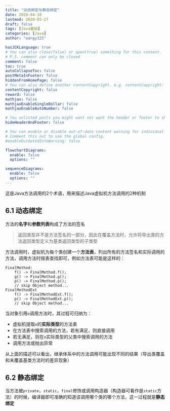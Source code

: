 ```yaml
---
title: "动态绑定与静态绑定"
date: 2020-04-18
lastmod: 2020-05-27
draft: false
tags: [Java基础]
categories: [Java]
author: "wangy325"

hasJCKLanguage: true
# You can also close(false) or open(true) something for this content.
# P.S. comment can only be closed
comment: false
toc: true
autoCollapseToc: false
postMetaInFooter: false
hiddenFromHomePage: false
# You can also define another contentCopyright. e.g. contentCopyright: "This is another copyright."
contentCopyright: false
reward: false
mathjax: false
mathjaxEnableSingleDollar: false
mathjaxEnableAutoNumber: false

# You unlisted posts you might want not want the header or footer to show
hideHeaderAndFooter: false

# You can enable or disable out-of-date content warning for individual post.
# Comment this out to use the global config.
#enableOutdatedInfoWarning: false

flowchartDiagrams:
  enable: false
  options: ""

sequenceDiagrams:
  enable: false
  options: ""
---
```


这是Java方法调用的2个术语，用来描述Java虚拟机方法调用的2种机制

<!--more-->

## 6.1 <span id = "m10">动态绑定</span>

方法的**名字**和**参数列表**构成了方法的签名

> 返回类型并不是方法签名的一部分，因此在覆盖方法时，允许将导出类的方法返回类型定义为基类返回类型的子类型

方法调用时，虚拟机为每个类创建一个**方法表**，列出所有的方法签名和实际调用的方法，调用方法时按表查找即可，例如方法表可能是这样的：

```
FinalMethod:
	f() -> FinalMethod.f();
	g() -> FinalMethod.g();
	p() -> FinalMethod.p();
	// skip Object method...
FinalMethodExt
	f() -> FinalMethodExt.f();
	p() -> FinalMethodExt.p();
	// skip Object method...
```

当对象引用`o`调用方法时，其过程可归纳为：

- 虚拟机提取`o`的**实际类型**的方法表
- 在方法表中搜索调用的方法，若有满足，则直接调用
- 若无满足，则在`o`实际类型的父类中搜索调用的方法
- 调用方法或抛出异常

从上面的描述可以看出，继承体系中的方法调用可能出现不同的结果（导出类覆盖和未覆盖基类方法时的差异现象）

## 6.2 静态绑定

当方法被`private`，`static`，`final`修饰或调用构造器（构造器可看作是`static`方法）的时候，编译器即可准确的知道该调用哪个类的哪个方法，这一过程就是**静态绑定**
